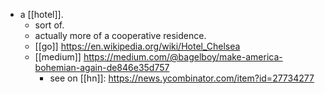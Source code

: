 - a [[hotel]].
	- sort of.
	- actually more of a cooperative residence.
	- [[go]] https://en.wikipedia.org/wiki/Hotel_Chelsea
	- [[medium]] https://medium.com/@bagelboy/make-america-bohemian-again-de846e35d757
		- see on [[hn]]: https://news.ycombinator.com/item?id=27734277